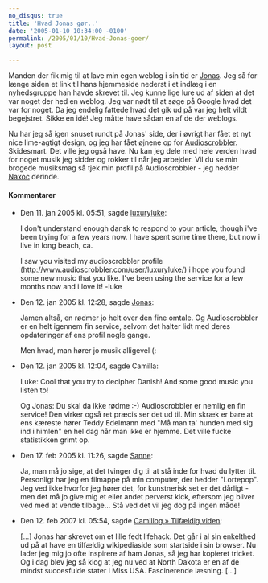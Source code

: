 ```yaml
---
no_disqus: true
title: 'Hvad Jonas gør..'
date: '2005-01-10 10:34:00 -0100'
permalink: /2005/01/10/Hvad-Jonas-goer/
layout: post

---
```

Manden der fik mig til at lave min egen weblog i sin tid er [Jonas](http://blog.verture.net). Jeg så for længe siden et link til hans hjemmeside nederst i et indlæg i en nyhedsgruppe han havde skrevet til. Jeg kunne lige lure ud af siden at det var noget der hed en weblog. Jeg var nødt til at søge på Google hvad det var for noget. Da jeg endelig fattede hvad det gik ud på var jeg helt vildt begejstret. Sikke en idé! Jeg måtte have sådan en af de der weblogs.

Nu har jeg så igen snuset rundt på Jonas' side, der i øvrigt har fået et nyt nice lime-agtigt design, og jeg har fået øjnene op for [Audioscrobbler](http://www.audioscrobbler.com). Skidesmart. Det ville jeg også have. Nu kan jeg dele med hele verden hvad for noget musik jeg sidder og rokker til når jeg arbejder. Vil du se min brogede musiksmag så tjek min profil på Audioscrobbler - jeg hedder [Naxoc](http://www.audioscrobbler.com/user/Naxoc/) derinde.
<div class="vintage-comments">
<h4>Kommentarer </h4>
<ul class="vintage-comments-list"><li>
<p class="comment-meta">Den <time datetime="2005-01-11T17:51:15+01:00">11. jan 2005 kl.  05:51</time>, sagde <a href=http://"www.butterlabel.com">luxuryluke</a>:</p>
<p>I don't understand enough dansk to respond to your article, though i've been trying for a few years now. I have spent some time there, but now i live in long beach, ca.</p>
<p>I saw you visited my audioscrobbler profile (<a href="http://www.audioscrobbler.com/user/luxuryluke/">http://www.audioscrobbler.com/user/luxuryluke/</a>) i hope you found some new music that you like. I've been using the service for a few months now and i love it! -luke</p>
</li>

<li>
<p class="comment-meta">Den <time datetime="2005-01-12T00:28:56+01:00">12. jan 2005 kl.  12:28</time>, sagde <a href="http://blog.verture.net/">Jonas</a>:</p>
<p>Jamen altså, en rødmer jo helt over den fine omtale. Og Audioscrobbler er en helt igennem fin service, selvom det halter lidt med deres opdateringer af ens profil nogle gange.</p>
<p>Men hvad, man hører jo musik alligevel (:</p>
</li>

<li>
<p class="comment-meta">Den <time datetime="2005-01-12T12:04:09+01:00">12. jan 2005 kl.  12:04</time>, sagde Camilla:</p>
<p>Luke: Cool that you try to decipher Danish! And some good music you listen to!</p>
<p>Og Jonas: Du skal da ikke rødme :-) Audioscrobbler er nemlig en fin service! Den virker også ret præcis ser det ud til. Min skræk er bare at ens kæreste hører Teddy Edelmann med "Må man ta' hunden med sig ind i himlen" en hel dag når man ikke er hjemme. Det ville fucke statistikken grimt op.</p>
</li>

<li>
<p class="comment-meta">Den <time datetime="2005-02-17T11:26:53+01:00">17. feb 2005 kl.  11:26</time>, sagde <a href="www.sanneharder.dk">Sanne</a>:</p>
<p>Ja, man må jo sige, at det tvinger dig til at stå inde for hvad du lytter til. Personligt har jeg en filmappe på min computer, der hedder "Lortepop". Jeg ved ikke hvorfor jeg hører det, for kunstnerisk set er det dårligt - men det må jo give mig et eller andet perverst kick, eftersom jeg bliver ved med at vende tilbage... Stå ved det vil jeg dog på ingen måde!</p>
</li>

<li>
<p class="comment-meta">Den <time datetime="2007-02-12T17:54:03+01:00">12. feb 2007 kl.  05:54</time>, sagde <a href="http://xoc.dk/2007/01/12/tilfaeldig-viden/">Camillog » Tilfældig viden</a>:</p>
<p>[...] Jonas har skrevet om et lille fedt lifehack. Det går i al sin enkelthed ud på at have en tilfældig wikipediaside som startside i sin browser. Nu lader jeg mig jo ofte inspirere af ham Jonas, så jeg har kopieret tricket. Og i dag blev jeg så klog at jeg nu ved at North Dakota er en af de mindst succesfulde stater i Miss USA. Fascinerende læsning. [...]</p>
</li>
</ul>
</div>
